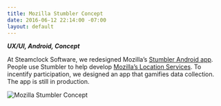 ```yaml
---
title: Mozilla Stumbler Concept
date: 2016-06-12 22:14:00 -07:00
layout: default
---
```


***UX/UI, Android, Concept***

At Steamclock Software, we redesigned Mozilla’s [Stumbler Android app](https://location.services.mozilla.com/apps). People use Stumbler to help develop [Mozilla’s Location Services](https://location.services.mozilla.com/). To incentify participation, we designed an app that gamifies data collection. The app is still in production.

<div><img src="/uploads/mozillaStumblerConceptThumb.jpg" class="full-width" title="Mozilla Stumbler Concept" /></div>